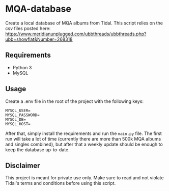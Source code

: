 # MQA-database

Create a local database of MQA albums from Tidal. This script relies on the csv files posted here: https://www.meridianunplugged.com/ubbthreads/ubbthreads.php?ubb=showflat&Number=268318

## Requirements

- Python 3
- MySQL

## Usage

Create a .env file in the root of the project with the following keys:

```
MYSQL_USER=
MYSQL_PASSWORD=
MYSQL_DB=
MYSQL_HOST=
```

After that, simply install the requirements and run the `main.py` file. The first run will take a lot of time (currently there are more than 500k MQA albums and singles combined), but after that a weekly update should be enough to keep the database up-to-date.

## Disclaimer

This project is meant for private use only. Make sure to read and not violate Tidal's terms and conditions before using this script.